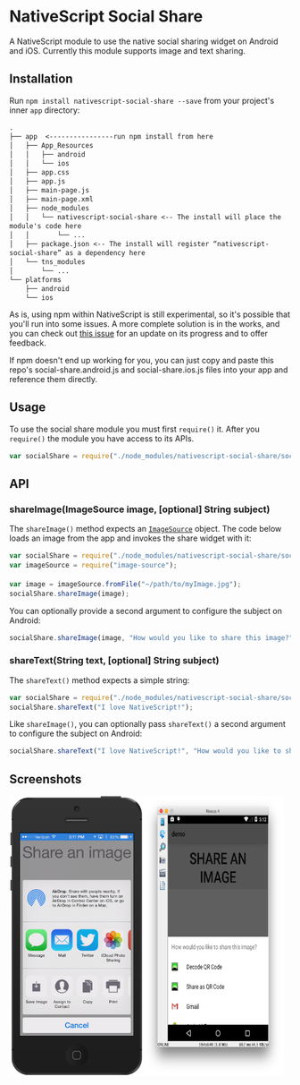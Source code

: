 # NativeScript Social Share

A NativeScript module to use the native social sharing widget on Android and iOS. Currently this module supports image and text sharing.

## Installation

Run `npm install nativescript-social-share --save` from your project's inner `app` directory:

```
.
├── app  <----------------run npm install from here
│   ├── App_Resources
│   │   ├── android
│   │   └── ios
│   ├── app.css
│   ├── app.js
│   ├── main-page.js
│   ├── main-page.xml
│   ├── node_modules
│   │   └── nativescript-social-share <-- The install will place the module's code here
│   │       └── ...
│   ├── package.json <-- The install will register “nativescript-social-share” as a dependency here
│   └── tns_modules
│       └── ...
└── platforms
    ├── android
    └── ios
```

As is, using npm within NativeScript is still experimental, so it's possible that you'll run into some issues. A more complete solution is in the works, and you can check out [this issue](https://github.com/NativeScript/nativescript-cli/issues/362) for an update on its progress and to offer feedback.

If npm doesn't end up working for you, you can just copy and paste this repo's social-share.android.js and social-share.ios.js files into your app and reference them directly.

## Usage

To use the social share module you must first `require()` it. After you `require()` the module you have access to its APIs.

``` js
var socialShare = require("./node_modules/nativescript-social-share/social-share");
```

## API

### shareImage(ImageSource image, [optional] String subject)

The `shareImage()` method expects an [`ImageSource`](http://docs.nativescript.org/ApiReference/image-source/ImageSource.html) object. The code below loads an image from the app and invokes the share widget with it:

``` js
var socialShare = require("./node_modules/nativescript-social-share/social-share");
var imageSource = require("image-source");

var image = imageSource.fromFile("~/path/to/myImage.jpg");
socialShare.shareImage(image);
```

You can optionally provide a second argument to configure the subject on Android:

``` js
socialShare.shareImage(image, "How would you like to share this image?");
```

### shareText(String text, [optional] String subject)

The `shareText()` method expects a simple string:

``` js
var socialShare = require("./node_modules/nativescript-social-share/social-share");
socialShare.shareText("I love NativeScript!");
```

Like `shareImage()`, you can optionally pass `shareText()` a second argument to configure the subject on Android:

``` js
socialShare.shareText("I love NativeScript!", "How would you like to share this text?");
```

## Screenshots

<div>
	<img alt="" src="screenshots/ios.png" style="max-width: 50%; height: 500px; float: left;">
	<img alt="" src="screenshots/android.png" style="max-width: 50%; height: 500px; float: left;">
</div>